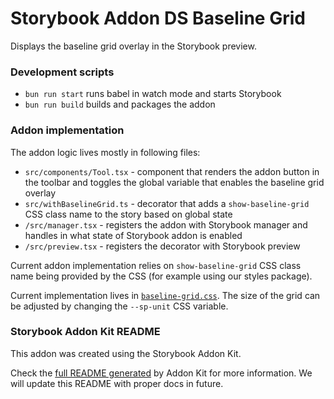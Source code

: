 # Storybook Addon DS Baseline Grid

Displays the baseline grid overlay in the Storybook preview.

### Development scripts

- `bun run start` runs babel in watch mode and starts Storybook
- `bun run build` builds and packages the addon

### Addon implementation

The addon logic lives mostly in following files:

- `src/components/Tool.tsx` - component that renders the addon button in the toolbar and toggles the global variable that enables the baseline grid overlay
- `src/withBaselineGrid.ts` - decorator that adds a `show-baseline-grid` CSS class name to the story based on global state
- `/src/manager.tsx` - registers the addon with Storybook manager and handles in what state of Storybook addon is enabled
- `/src/preview.tsx` - registers the decorator with Storybook preview

Current addon implementation relies on `show-baseline-grid` CSS class name being provided by the CSS (for example using our styles package).

Current implementation lives in [`baseline-grid.css`](
https://github.com/canonical/ds25/blob/main/packages/styles/src/baseline-grid.css). The size of the grid can be adjusted by changing the `--sp-unit` CSS variable.

### Storybook Addon Kit README

This addon was created using the Storybook Addon Kit.

Check the [full README generated](ADDON_KIT_README.md) by Addon Kit for more information. We will update this README with proper docs in future.
